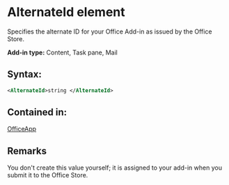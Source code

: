 
# AlternateId element
Specifies the alternate ID for your Office Add-in as issued by the Office Store.

 **Add-in type:** Content, Task pane, Mail


## Syntax:


```XML
<AlternateId>string </AlternateId>
```


## Contained in:

[OfficeApp](https://dev.office.com/reference/add-ins/manifest/officeapp)


## Remarks

You don't create this value yourself; it is assigned to your add-in when you submit it to the Office Store.

